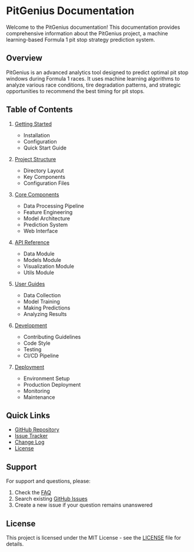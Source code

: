 # PitGenius Documentation

Welcome to the PitGenius documentation! This documentation provides comprehensive information about the PitGenius project, a machine learning-based Formula 1 pit stop strategy prediction system.

## Overview

PitGenius is an advanced analytics tool designed to predict optimal pit stop windows during Formula 1 races. It uses machine learning algorithms to analyze various race conditions, tire degradation patterns, and strategic opportunities to recommend the best timing for pit stops.

## Table of Contents

1. [Getting Started](./getting_started.md)
   - Installation
   - Configuration
   - Quick Start Guide

2. [Project Structure](./project_structure.md)
   - Directory Layout
   - Key Components
   - Configuration Files

3. [Core Components](./components/index.md)
   - Data Processing Pipeline
   - Feature Engineering
   - Model Architecture
   - Prediction System
   - Web Interface

4. [API Reference](./api/index.md)
   - Data Module
   - Models Module
   - Visualization Module
   - Utils Module

5. [User Guides](./user_guides/index.md)
   - Data Collection
   - Model Training
   - Making Predictions
   - Analyzing Results

6. [Development](./development/index.md)
   - Contributing Guidelines
   - Code Style
   - Testing
   - CI/CD Pipeline

7. [Deployment](./deployment/index.md)
   - Environment Setup
   - Production Deployment
   - Monitoring
   - Maintenance

## Quick Links

- [GitHub Repository](https://github.com/yourusername/PitGenius)
- [Issue Tracker](https://github.com/yourusername/PitGenius/issues)
- [Change Log](./changelog.md)
- [License](./license.md)

## Support

For support and questions, please:
1. Check the [FAQ](./faq.md)
2. Search existing [GitHub Issues](https://github.com/yourusername/PitGenius/issues)
3. Create a new issue if your question remains unanswered

## License

This project is licensed under the MIT License - see the [LICENSE](./license.md) file for details. 
